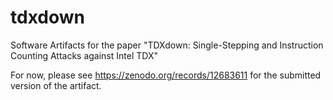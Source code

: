 # tdxdown
Software Artifacts for the paper "TDXdown: Single-Stepping and Instruction Counting Attacks against Intel TDX"

For now, please see https://zenodo.org/records/12683611 for the submitted version of the artifact.
